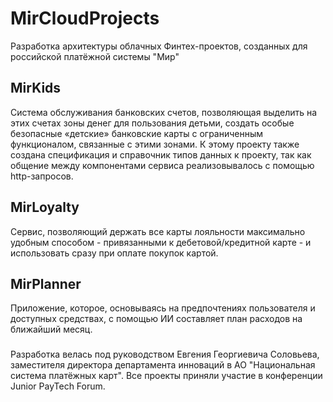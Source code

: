 # MirCloudProjects
Разработка архитектуры облачных Финтех-проектов, созданных для российской платёжной системы "Мир"

## MirKids
Система обслуживания банковских счетов, позволяющая выделить на этих счетах зоны денег для пользования детьми, создать особые безопасные «детские» банковские карты с ограниченным функционалом, связанные с этими зонами. 
К этому проекту также создана спецификация и справочник типов данных к проекту, так как общение между компонентами сервиса реализовывалось с помощью http-запросов.

## MirLoyalty
Сервис, позволяющий держать все карты лояльности максимально удобным способом - привязанными к дебетовой/кредитной карте - и использовать сразу при оплате покупок картой.

## MirPlanner
Приложение, которое, основываясь на предпочтениях пользователя и доступных средствах, с помощью ИИ составляет план расходов на ближайший месяц.

###
Разработка велась под руководством Евгения Георгиевича Соловьева, заместителя директора 
департамента инноваций в АО "Национальная система платёжных карт". Все проекты приняли участие 
в конференции Junior PayTech Forum.
